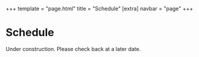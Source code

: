 +++
template = "page.html"
title = "Schedule"
[extra]
navbar = "page"
+++

# Schedule

Under construction. Please check back at a later date.

